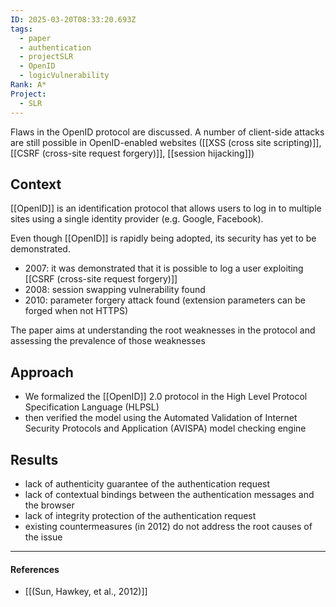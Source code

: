 ```yaml
---
ID: 2025-03-20T08:33:20.693Z
tags:
  - paper
  - authentication
  - projectSLR
  - OpenID
  - logicVulnerability
Rank: A*
Project:
  - SLR
---
```

Flaws in the OpenID protocol are discussed. A number of client-side attacks are still possible in OpenID-enabled websites ([[XSS (cross site scripting)]], [[CSRF (cross-site request forgery)]], [[session hijacking]])

## Context

[[OpenID]] is an identification protocol that allows users to log in to multiple sites using a single identity provider (e.g. Google, Facebook).

Even though [[OpenID]] is rapidly being adopted, its security has yet to be demonstrated.
- 2007: it was demonstrated that it is possible to log a user exploiting [[CSRF (cross-site request forgery)]]
- 2008: session swapping vulnerability found
- 2010: parameter forgery attack found (extension parameters can be forged when not HTTPS)

The paper aims at understanding the root weaknesses in the protocol and assessing the prevalence of those weaknesses
## Approach

- We formalized the [[OpenID]] 2.0 protocol in the High Level Protocol Specification Language (HLPSL) 
- then verified the model using the Automated Validation of Internet Security Protocols and Application (AVISPA) model checking engine

## Results

- lack of authenticity guarantee of the authentication request
- lack of contextual bindings between the authentication messages and the browser
- lack of integrity protection of the authentication request
- existing countermeasures (in 2012) do not address the root causes of the issue

---
#### References
- [[(Sun, Hawkey, et al., 2012)]]
